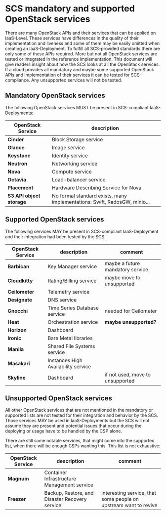# SCS mandatory and supported OpenStack services

There are many OpenStack APIs and their services that can be applied on IaaS-Level.
These services have differences in the quality of their implementation and liveness and some of them may be easily omitted when creating an IaaS-Deployment.
To fulfill all SCS-provided standards there are only some of these APIs required.
More but not all OpenStack services are tested or integrated in the reference implementation.
This document will give readers insight about how the SCS looks at all the OpenStack services.
If a cloud provides all mandatory and maybe some supported OpenStack APIs and implementation of their services it can be tested for SCS-compliance.
Any unsupported services will not be tested.

## Mandatory OpenStack services

The following OpenStack services MUST be present in SCS-compliant IaaS-Deployments:

| OpenStack Service | description |
|-----|-----|
| **Cinder** | Block Storage service |
| **Glance** | Image service |
| **Keystone** | Identity service |
| **Neutron** | Networking service |
| **Nova** | Compute service |
| **Octavia** | Load-balancer service |
| **Placement** | Hardware Describing Service for Nova |
| **S3 API object storage** | No formal standard exists, many implementations: Swift, RadosGW, minio... |

## Supported OpenStack services

The following services MAY be present in SCS-compliant IaaS-Deployment and their integration had been tested by the SCS:

| OpenStack Service | description | comment |
|-----|-----|-------|
| **Barbican** | Key Manager service | maybe a future mandatory service |
| **Cloudkitty** | Rating/Billing service | maybe move to unsupported |
| **Ceilometer** | Telemetry service | |
| **Designate** | DNS service | |
| **Gnocchi** | Time Series Database service | needed for Ceilometer |
| **Heat** | Orchestration service | **maybe unsupported?** |
| **Horizon** | Dashboard | |
| **Ironic** | Bare Metal libraries | |
| **Manila** | Shared File Systems service | |
| **Masakari** | Instances High Availability service | |
| **Skyline** | Dashboard | if not used, move to unsupported |

## Unsupported OpenStack services

All other OpenStack services that are not mentioned in the mandatory or supported lists are not tested for their integration and behavior by the SCS.
Those services MAY be used in IaaS-Deployments but the SCS will not assume they are present and potential issues that occur during the deploying or usage have to be handled by the CSP alone.

There are still some notable services, that might come into the supported list, when there will be enough CSPs wanting this.
This list is not exhaustive:

| OpenStack Service | description | comment |
|-----|-----|-------|
| **Magnum** | Container Infrastructure Management service | |
| **Freezer** | Backup, Restore, and Disaster Recovery service | interesting service, that some people on upstream want to revive |
